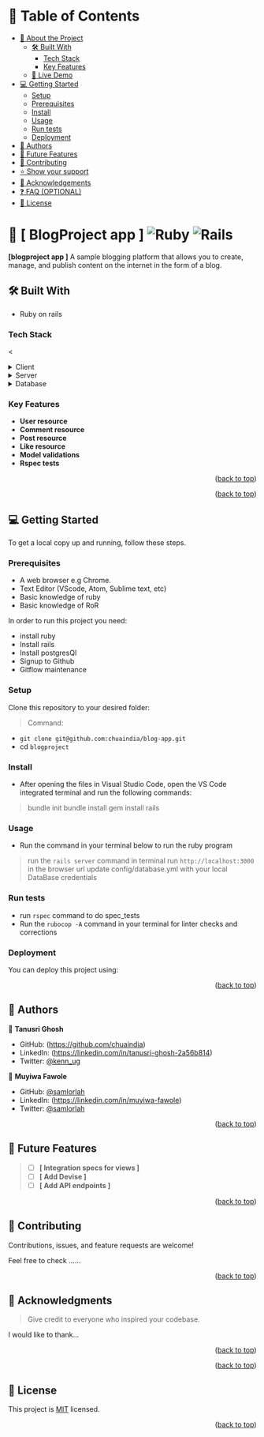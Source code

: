 <a name="readme-top"></a>
# 📗 Table of Contents

- [📖 About the Project](#about-project)
  - [🛠 Built With](#built-with)
    - [Tech Stack](#tech-stack)
    - [Key Features](#key-features)
  - [🚀 Live Demo](#live-demo)
- [💻 Getting Started](#getting-started)
  - [Setup](#setup)
  - [Prerequisites](#prerequisites)
  - [Install](#install)
  - [Usage](#usage)
  - [Run tests](#run-tests)
  - [Deployment](#triangular_flag_on_post-deployment)
- [👥 Authors](#authors)
- [🔭 Future Features](#future-features)
- [🤝 Contributing](#contributing)
- [⭐️ Show your support](#support)
- [🙏 Acknowledgements](#acknowledgements)
- [❓ FAQ (OPTIONAL)](#faq)
- [📝 License](#license)

# 📖 [ BlogProject app ] <a name="about-project"></a>![Ruby](https://img.shields.io/badge/ruby-%23CC342D.svg?style=for-the-badge&logo=ruby&logoColor=white) ![Rails](https://img.shields.io/badge/rails-%23CC0000.svg?style=for-the-badge&logo=ruby-on-rails&logoColor=white)
**[blogproject app ]** A sample blogging platform that allows you to create, manage, and publish content on the internet in the form of a blog.


## 🛠 Built With <a name="built-with"></a>
- Ruby on rails

### Tech Stack <a name="tech-stack"></a>

<<details>
  <summary>Client</summary>
  <ul>
    <li><a href="https://rubyonrails.org/">Rails</a></li>
  </ul>
</details>

<details>
  <summary>Server</summary>
  <ul>
    <li><a href="https://www.ruby-lang.org/en/">Ruby</a></li>
  </ul>
</details>

<details>
<summary>Database</summary>
  <ul>
    <li><a href="https://www.postgresql.org/">PostgreSQL</a></li>
  </ul>
</details> 

### Key Features <a name="key-features"></a>

- **User resource**
- **Comment resource**
- **Post resource**
- **Like resource**
- **Model validations**
- **Rspec tests**


<p align="right">(<a href="#readme-top">back to top</a>)</p>

<!-- ## 🚀 Live Demo <a name="live-demo"></a>
- [Live Demo Link]() -->

<p align="right">(<a href="#readme-top">back to top</a>)</p>

## 💻 Getting Started <a name="getting-started"></a>

To get a local copy up and running, follow these steps.

### Prerequisites
- A web browser e.g Chrome.
- Text Editor (VScode, Atom, Sublime text, etc)
- Basic knowledge of ruby
- Basic knowledge of RoR

In order to run this project you need:

 - install ruby
 - Install rails
 - Install postgresQl
 - Signup to Github
 - Gitflow maintenance

### Setup


Clone this repository to your desired folder:
> Command:

- `git clone git@github.com:chuaindia/blog-app.git`
- cd `blogproject`

### Install

- After opening the files in Visual Studio Code, open the VS Code integrated terminal and run the following commands:

> bundle init
> bundle install
> gem install rails

### Usage

- Run the command in your terminal below to run the ruby program

> run the `rails server` command in terminal
> run `http://localhost:3000` in the browser url
> update config/database.yml with your local DataBase credentials


### Run tests
- run `rspec` command to do spec_tests
- Run the `rubocop -A` command in your terminal for linter checks and corrections

### Deployment

You can deploy this project using:

<p align="right">(<a href="#readme-top">back to top</a>)</p>

## 👥 Authors <a name="authors"></a>

  👤 **Tanusri Ghosh**

  - GitHub: (https://github.com/chuaindia)
  - LinkedIn: (https://linkedin.com/in/tanusri-ghosh-2a56b814)
  - Twitter: [@kenn_ug](https://twitter.com/@chuaghosh25)

  👤 **Muyiwa Fawole**

  - GitHub: [@samlorlah](https://github.com/samlorlah)
  - LinkedIn: (https://linkedin.com/in/muyiwa-fawole)
  - Twitter: [@samlorlah](https://twitter.com/@samlorlah)
  

<p align="right">(<a href="#readme-top">back to top</a>)</p>

## 🔭 Future Features <a name="future-features"></a>

> -[ ] **[ Integration specs for views ]**
> -[ ] **[ Add Devise ]**
> -[ ] **[ Add API endpoints ]**

<p align="right">(<a href="#readme-top">back to top</a>)</p>

## 🤝 Contributing <a name="contributing"></a>

Contributions, issues, and feature requests are welcome!

Feel free to check ......

<p align="right">(<a href="#readme-top">back to top</a>)</p>

## 🙏 Acknowledgments <a name="acknowledgements"></a>

> Give credit to everyone who inspired your codebase.

I would like to thank...

<p align="right">(<a href="#readme-top">back to top</a>)</p>

<p align="right">(<a href="#readme-top">back to top</a>)</p> 

## 📝 License <a name="license"></a>

This project is [MIT](https://github.com/Kasaija-Kenneth/blog-app/blob/controller_specs/MIT.md) licensed.

<p align="right">(<a href="#readme-top">back to top</a>)</p>

